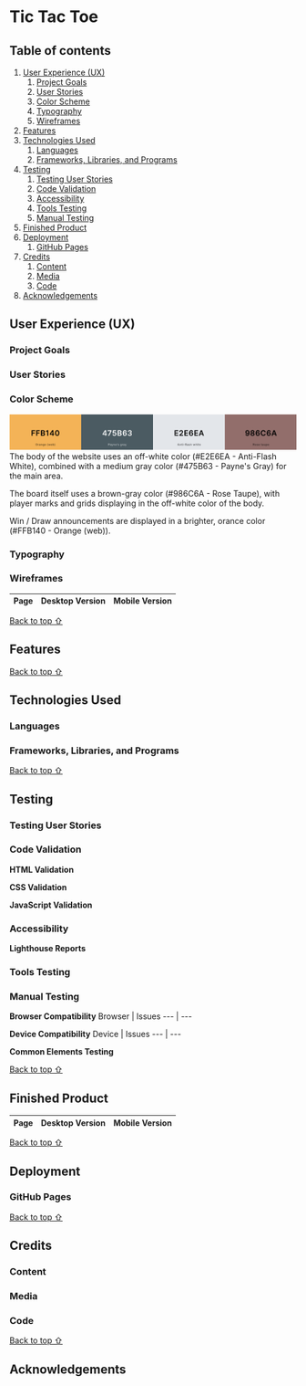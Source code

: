 # Tic Tac Toe


## Table of contents
1. [User Experience (UX)](#user-experience-ux)
    1. [Project Goals](#project-goals)
    2. [User Stories](#user-stories)
    3. [Color Scheme](#color-scheme)
    4. [Typography](#typography)
    5. [Wireframes](#wireframes)
2. [Features](#features)
3. [Technologies Used](#technologies-used)
    1. [Languages](#languagesd)
    2. [Frameworks, Libraries, and Programs](#frameworks-libraries-and-programs)
4. [Testing](#testing)
    1. [Testing User Stories](#testing-user-stories)
    2. [Code Validation](#code-validation)
    3. [Accessibility](#accessibility)
    4. [Tools Testing](#tools-testing)
    5. [Manual Testing](#manual-testing)
5. [Finished Product](#finished-product)
6. [Deployment](#deployment)
    1. [GitHub Pages](#github-pages)
7. [Credits](#credits)
    1. [Content](#content)
    2. [Media](#media)
    3. [Code](#code)
8. [Acknowledgements](#acknowledgements)

## User Experience (UX)
### Project Goals

### User Stories

### Color Scheme
![Color Scheme Image](assets/readme-files/palette.png)
The body of the website uses an off-white color (#E2E6EA - Anti-Flash White), combined with a medium gray color (#475B63 - Payne's Gray) for the main area.

The board itself uses a brown-gray color (#986C6A - Rose Taupe), with player marks and grids displaying in the off-white color of the body.

Win / Draw announcements are displayed in a brighter, orance color (#FFB140 - Orange (web)).

### Typography

### Wireframes

Page | Desktop Version | Mobile Version
--- | --- | ---

[Back to top ⇧](#tic-tac-toe)

## Features

[Back to top ⇧](#tic-tac-toe)

## Technologies Used
### Languages

### Frameworks, Libraries, and Programs 

[Back to top ⇧](#tic-tac-toe)

## Testing
### Testing User Stories


### Code Validation

**HTML Validation**

**CSS Validation**

**JavaScript Validation**

### Accessibility

**Lighthouse Reports**

### Tools Testing

### Manual Testing
**Browser Compatibility**
Browser | Issues 
--- | --- 

**Device Compatibility**
Device | Issues 
--- | --- 

**Common Elements Testing**

[Back to top ⇧](#tic-tac-toe)

## Finished Product

Page | Desktop Version | Mobile Version
--- | --- | ---

[Back to top ⇧](#tic-tac-toe)

## Deployment

### GitHub Pages

[Back to top ⇧](#tic-tac-toe)

## Credits
### Content

### Media

### Code

[Back to top ⇧](#tic-tac-toe)

## Acknowledgements

